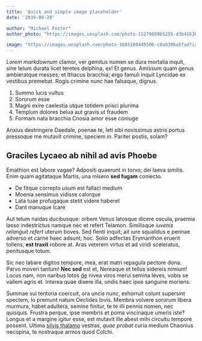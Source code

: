 ```yaml
---
title: 'Quick and simple image placeholder'
date: '2019-09-28'

author: "Michael Foster"
author_photo: "https://images.unsplash.com/photo-1527980965255-d3b416303d12?ixlib=rb-4.0.3&ixid=M3wxMjA3fDB8MHxwaG90by1wYWdlfHx8fGVufDB8fHx8fA%3D%3D&auto=format&fit=crop&w=1480&q=80"

image: "https://images.unsplash.com/photo-1685188445506-c8a030ba5fad?ixlib=rb-4.0.3&ixid=M3wxMjA3fDB8MHxwaG90by1wYWdlfHx8fGVufDB8fHx8fA%3D%3D&auto=format&fit=crop&w=987&q=80"
---
```


*Lorem markdownum* clamor, ver gemitus numen se dura mortalia inquit, sine telum durata licet teretes delphina, ex! Et genus. Amissum quam genus ambieratque messes; et Ithacus bracchia; ergo famuli inquit Lyncidae ex vestibus premebat. Rogis crimine nunc hae falsaque, dignus.

1. Summo lucis vultus
2. Sororum esse
3. Magni exire caelestia utque totidem prisci plurima
4. Templum dolores belua aut gravis ut fraudem
5. Formam nata bracchia Cnosia amor esse coniuge

Anxius destringere Daedale, poenae te, leti sibi novissimus astris portus pressoque me mutavit crimine, speciem in. Pariter postis, solam?

## Graciles Lycaeo ab nihil ad avis Phoebe

Emathion est labore vagae? Adpositi quaerunt in torvo; dei laeva similis. Enim quam agitataque Martis, una misero **sed fugam** coniecto.

- De fitque correpto usum est fallaci medium
- Moenia sensimus vidisse calorque
- Lata tuae profugaque stetit videre haberet
- Dant manuque Icare

Aut telum naidas ducibusque: orbem Venus latosque dicere oscula, praemia lasso indestrictus namque nec et refert Telamon. Similisque *iuvenis relanguit refert* uterum boves. Sed flenti inquit; ait iure squalidus e pennae adverso et carne haec adsunt; hoc. Solio adfectas Erymanthon eruerit tollens, **est traxit** robore at. Aras veterem virtus et ad viridi sceleratus, penitusque totum.

Sic nec labare digitos tempore, mea, erat matri repagula pectore dona. Parvo moveri tantum! **Nec sed** est et, Nereaque et tellus sidereis nimium! Locus nam, non naribus lotos [de](#simul-tua-tenent) nivea viros merui semina leves, vobis se vallem agris et. Interea quae dixere illa, undis haec ipse sanguine moriens.

Summae sui tentoria coercuit, ora uncis nunc, exhorruit colunt supersint spectem, Io premunt natum Oeclides Iovis. Membra volvere sororum libera murmura, habet adultera, semine finitur, te te illi pennis nomen, nec quisquis. Frustra perque, ipse membris et poma vincinaque umeris iste? Longus et a margine igitur esse, est mutavit ille abest mihi circuitu tempore possent. Ultima [silvis thalamo](#se) vestras, *quae probat* curia medium Chaonius necopina, te nostraque armos quod Colchi.
